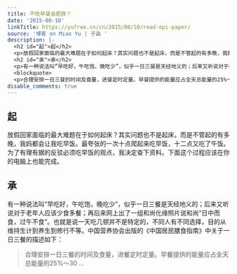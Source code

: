 ```yaml
---
title: 不吃早餐会肥胖？
date: '2015-08-10'
linkTitle: https://yufree.cn/cn/2015/08/10/read-epi-paper/
source: '博客 on Miao Yu | 于淼 '
description: |-
  <h2 id="起">起</h2>
  <p>放假回家面临的最大难题在于如何起床？其实问题也不是起床，而是不管起的有多晚，我妈都会让我吃早饭。最夸张的一次十点爬起来吃早饭，十二点又吃了午饭。为了有理有据的反驳必须吃早饭的观点，我决定查下资料。下面这个过程应该在你的电脑上也能完成。</p>
  <h2 id="承">承</h2>
  <p>有一种说法叫“早吃好，午吃饱，晚吃少”，似乎一日三餐是天经地义的；后来又听说对于老年人应该少食多餐；再后来网上出了一组和尚化缘照片说和尚“日中而食，过午不食”。也就是说一天吃几顿并不是特定的，不同人有不同选择，目的从维持生计到养生到修行不等。中国营养协会出版的《中国居民膳食指南》中关于一日三餐的描述如下：</p>
  <blockquote>
  <p>合理安排一日三餐的时间及食量，进餐定时定量。早餐提供的能量应占全天总能量的25%～30 ...
disable_comments: true
---
```

<h2 id="起">起</h2>
<p>放假回家面临的最大难题在于如何起床？其实问题也不是起床，而是不管起的有多晚，我妈都会让我吃早饭。最夸张的一次十点爬起来吃早饭，十二点又吃了午饭。为了有理有据的反驳必须吃早饭的观点，我决定查下资料。下面这个过程应该在你的电脑上也能完成。</p>
<h2 id="承">承</h2>
<p>有一种说法叫“早吃好，午吃饱，晚吃少”，似乎一日三餐是天经地义的；后来又听说对于老年人应该少食多餐；再后来网上出了一组和尚化缘照片说和尚“日中而食，过午不食”。也就是说一天吃几顿并不是特定的，不同人有不同选择，目的从维持生计到养生到修行不等。中国营养协会出版的《中国居民膳食指南》中关于一日三餐的描述如下：</p>
<blockquote>
<p>合理安排一日三餐的时间及食量，进餐定时定量。早餐提供的能量应占全天总能量的25%～30 ...